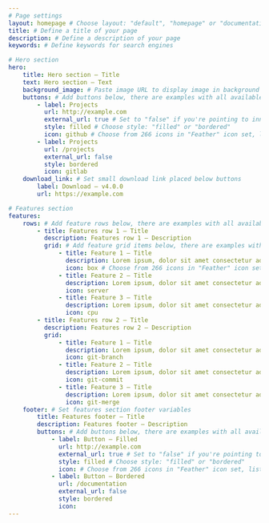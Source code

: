 ```yaml
---
# Page settings
layout: homepage # Choose layout: "default", "homepage" or "documentation-archive"
title: # Define a title of your page
description: # Define a description of your page
keywords: # Define keywords for search engines

# Hero section
hero:
    title: Hero section — Title
    text: Hero section — Text
    background_image: # Paste image URL to display image in background of hero section
    buttons: # Add buttons below, there are examples with all available options
        - label: Projects
          url: http://example.com
          external_url: true # Set to "false" if you're pointing to inner page
          style: filled # Choose style: "filled" or "bordered"
          icon: github # Choose from 266 icons in "Feather" icon set, list of all icons is available here - https://feathericons.com
        - label: Projects
          url: /projects
          external_url: false
          style: bordered
          icon: gitlab
    download_link: # Set small download link placed below buttons
        label: Download — v4.0.0
        url: https://example.com

# Features section
features:
    rows: # Add feature rows below, there are examples with all available options
        - title: Features row 1 — Title
          description: Features row 1 — Description
          grid: # Add feature grid items below, there are examples with all available options
              - title: Feature 1 — Title
                description: Lorem ipsum, dolor sit amet consectetur adipisicing elit. Provident iste voluptas sunt eligendi sit dolorem blanditiis nostrum, fuga ducimus enim? Ut temporibus.
                icon: box # Choose from 266 icons in "Feather" icon set, list of all icons is available here - https://feathericons.com
              - title: Feature 2 — Title
                description: Lorem ipsum, dolor sit amet consectetur adipisicing elit. Provident iste voluptas sunt eligendi sit dolorem blanditiis nostrum, fuga ducimus enim? Ut temporibus.
                icon: server
              - title: Feature 3 — Title
                description: Lorem ipsum, dolor sit amet consectetur adipisicing elit. Provident iste voluptas sunt eligendi sit dolorem blanditiis nostrum, fuga ducimus enim? Ut temporibus.
                icon: cpu
        - title: Features row 2 — Title
          description: Features row 2 — Description
          grid:
              - title: Feature 1 — Title
                description: Lorem ipsum, dolor sit amet consectetur adipisicing elit. Provident iste voluptas sunt eligendi sit dolorem blanditiis nostrum, fuga ducimus enim? Ut temporibus.
                icon: git-branch
              - title: Feature 2 — Title
                description: Lorem ipsum, dolor sit amet consectetur adipisicing elit. Provident iste voluptas sunt eligendi sit dolorem blanditiis nostrum, fuga ducimus enim? Ut temporibus.
                icon: git-commit
              - title: Feature 3 — Title
                description: Lorem ipsum, dolor sit amet consectetur adipisicing elit. Provident iste voluptas sunt eligendi sit dolorem blanditiis nostrum, fuga ducimus enim? Ut temporibus.
                icon: git-merge
    footer: # Set features section footer variables
        title: Features footer — Title
        description: Features footer — Description
        buttons: # Add buttons below, there are examples with all available options
            - label: Button — Filled
              url: http://example.com
              external_url: true # Set to "false" if you're pointing to inner page
              style: filled # Choose style: "filled" or "bordered"
              icon: # Choose from 266 icons in "Feather" icon set, list of all icons is available here - https://feathericons.com
            - label: Button — Bordered
              url: /documentation
              external_url: false
              style: bordered
              icon:
---
```

